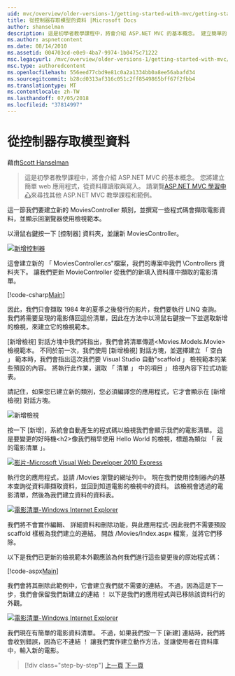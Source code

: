 ```yaml
---
uid: mvc/overview/older-versions-1/getting-started-with-mvc/getting-started-with-mvc-part5
title: 從控制器存取模型的資料 |Microsoft Docs
author: shanselman
description: 這是初學者教學課程中，將會介紹 ASP.NET MVC 的基本概念。 建立簡單的 web 應用程式，從資料庫讀取與寫入。
ms.author: aspnetcontent
ms.date: 08/14/2010
ms.assetid: 004703cd-e0e9-4ba7-9974-1b0475c71222
msc.legacyurl: /mvc/overview/older-versions-1/getting-started-with-mvc/getting-started-with-mvc-part5
msc.type: authoredcontent
ms.openlocfilehash: 556eed77cbd9e81c0a2a1334bb0a8ee56abafd34
ms.sourcegitcommit: b28cd0313af316c051c2ff8549865bff67f2fbb4
ms.translationtype: MT
ms.contentlocale: zh-TW
ms.lasthandoff: 07/05/2018
ms.locfileid: "37814997"
---
```

<a name="accessing-your-models-data-from-a-controller"></a>從控制器存取模型資料
====================
藉由[Scott Hanselman](https://github.com/shanselman)

> 這是初學者教學課程中，將會介紹 ASP.NET MVC 的基本概念。 您將建立簡單 web 應用程式，從資料庫讀取與寫入。 請瀏覽[ASP.NET MVC 學習中心](../../../index.md)來尋找其他 ASP.NET MVC 教學課程和範例。


這一節我們要建立新的 MoviesController 類別，並撰寫一些程式碼會擷取電影資料，並顯示回瀏覽器使用檢視範本。

以滑鼠右鍵按一下 [控制器] 資料夾，並讓新 MoviesController。

[![新增控制器](getting-started-with-mvc-part5/_static/image2.png)](getting-started-with-mvc-part5/_static/image1.png)

這會建立新的 「 MoviesController.cs"檔案，我們的專案中我們 \Controllers 資料夾下。 讓我們更新 MovieController 從我們的新填入資料庫中擷取的電影清單。

[!code-csharp[Main](getting-started-with-mvc-part5/samples/sample1.cs)]

因此，我們只會擷取 1984 年的夏季之後發行的影片，我們要執行 LINQ 查詢。 我們將需要呈現的電影傳回這份清單，因此在方法中以滑鼠右鍵按一下並選取新增的檢視，來建立它的檢視範本。

[新增檢視] 對話方塊中我們將指出，我們會將清單傳遞&lt;Movies.Models.Movie&gt;檢視範本。 不同於前一次，我們使用 [新增檢視] 對話方塊，並選擇建立 「 空白 」 範本時，我們會指出這次我們要 Visual Studio 自動"scaffold 」 檢視範本的某些預設的內容。 將執行此作業，選取 「 清單 」 中的項目 」 檢視內容下拉式功能表。

請記住，如果您已建立新的類別，您必須編譯您的應用程式，它才會顯示在 [新增檢視] 對話方塊。

![新增檢視](getting-started-with-mvc-part5/_static/image3.png)

按一下 [新增]，系統會自動產生的程式碼以檢視我們會顯示我們的電影清單。 這是要變更的好時機&lt;h2&gt;像我們稍早使用 Hello World 的檢視，標題為類似 「 我的電影清單 」。

[![影片-Microsoft Visual Web Developer 2010 Express](getting-started-with-mvc-part5/_static/image5.png)](getting-started-with-mvc-part5/_static/image4.png)

執行您的應用程式，並請 /Movies 瀏覽的網址列中。 現在我們使用控制器內的基本查詢從資料庫擷取資料，並回到知道電影的檢視中的資料。 該檢視會透過的電影清單，然後為我們建立資料的資料表。

[![電影清單-Windows Internet Explorer](getting-started-with-mvc-part5/_static/image7.png)](getting-started-with-mvc-part5/_static/image6.png)

我們將不會實作編輯、 詳細資料和刪除功能，與此應用程式-因此我們不需要預設 scaffold 樣板為我們建立的連結。 開啟 /Movies/Index.aspx 檔案，並將它們移除。

以下是我們已更新的檢視範本外觀應該為何我們進行這些變更後的原始程式碼：

[!code-aspx[Main](getting-started-with-mvc-part5/samples/sample2.aspx)]

我們會將其刪除此範例中，它會建立我們就不需要的連結。 不過，因為這是下一步，我們會保留我們新建立的連結 ！ 以下是我們的應用程式與已移除該資料行的外觀。

[![電影清單-Windows Internet Explorer](getting-started-with-mvc-part5/_static/image9.png)](getting-started-with-mvc-part5/_static/image8.png)

我們現在有簡單的電影資料清單。 不過，如果我們按一下 [新建] 連結時，我們將會收到錯誤，因為它不連結 ！ 讓我們實作建立動作方法，並讓使用者在資料庫中，輸入新的電影。

> [!div class="step-by-step"]
> [上一頁](getting-started-with-mvc-part4.md)
> [下一頁](getting-started-with-mvc-part6.md)

